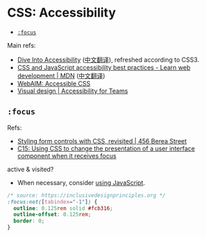 # CSS: Accessibility

<!-- MarkdownTOC -->

- [`:focus`](#focus)

<!-- /MarkdownTOC -->


Main refs:

- [Dive Into Accessibility](https://web.archive.org/web/20110927131211/http://diveintoaccessibility.org/) ([中文翻译](http://dia.z6i.org/)), refreshed according to CSS3.
- [CSS and JavaScript accessibility best practices - Learn web development | MDN](https://developer.mozilla.org/en-US/docs/Learn/Accessibility/CSS_and_JavaScript) ([中文翻译](https://developer.mozilla.org/zh-CN/docs/learn/Accessibility/CSS%E5%92%8CJavaScript))
- [WebAIM: Accessible CSS](https://webaim.org/techniques/css/)
- [Visual design | Accessibility for Teams](https://accessibility.digital.gov/visual-design/getting-started/)

## `:focus`

Refs: 

- [Styling form controls with CSS, revisited | 456 Berea Street](https://www.456bereastreet.com/archive/200701/styling_form_controls_with_css_revisited/)
- [C15: Using CSS to change the presentation of a user interface component when it receives focus](https://www.w3.org/WAI/WCAG21/Techniques/css/C15)

active & visited?

- When necessary, consider [using JavaScript](https://www.w3.org/WAI/WCAG21/Techniques/client-side-script/SCR31.html).

```css
/* source: https://inclusivedesignprinciples.org */
:focus:not([tabindex="-1"]) {
  outline: 0.125rem solid #fcb316;
  outline-offset: 0.125rem;
  border: 0;
}
```
